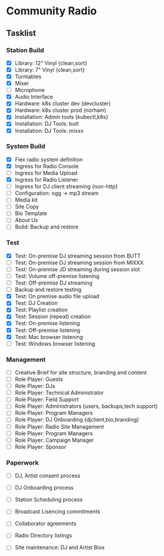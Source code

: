 # Community Radio

## Tasklist

### Station Build 


- [X] Library: 12" Vinyl {clean,sort}
- [X] Library: 7" Vinyl {clean,sort}
- [X] Turntables
- [X] Mixer
- [ ] Microphone
- [X] Audio Interface
- [X] Hardware: k8s cluster dev (devcluster)
- [X] Hardware: k8s cluster prod (norham)
- [X] Installation: Admin tools {kubectl,k8s}
- [X] Installation: DJ Tools: butt
- [X] Installation: DJ Tools: mixxx

### System Build

- [X] Flex radio system definition
- [X] Ingress for Radio Console
- [ ] Ingress for Media Upload
- [X] Ingress for Radio Listener
- [ ] Ingress for DJ client streaming {non-http}
- [ ] Configuration: ogg -> mp3 stream
- [ ] Media kit
- [ ] Site Copy
- [ ] Bio Template
- [ ] About Us
- [ ] Build: Backup and restore

### Test

- [X] Test: On-premise DJ streaming session from BUTT
- [ ] Test: On-premise DJ streaming session from MIXXX
- [ ] Test: On-premise JD streaming during session slot
- [ ] Test: Volume off-premise listening
- [ ] Test: Off-premise DJ streaming
- [ ] Backup and restore testing
- [X] Test: On premise audio file upload
- [X] Test: DJ Creation
- [X] Test: Playlist creation
- [X] Test: Session (repeat) creation
- [X] Test: On-premise listening
- [X] Test: Off-premise listening
- [X] Test: Mac browser listening
- [ ] Test: Windows browser listening

### Management


- [ ] Creative Brief for site structure, branding and content
- [ ] Role Player: Guests
- [ ] Role Player: DJs
- [ ] Role Player: Technical Administrator
- [ ] Role Player: Field Support
- [ ] Role Player: Administrators {users, backups,tech support}
- [ ] Role Player: Program Managers
- [ ] Role Player: DJ Onboarding {djclient,bio,branding}
- [ ] Role Player: Radio Site Management
- [ ] Role Player: Program Managers
- [ ] Role Player: Campaign Manager
- [ ] Role Player: Sponsor

### Paperwork

- [ ] DJ, Artist consent process
- [ ] DJ Onboarding process
- [ ] Station Scheduling process
- [ ] Broadcast Lisencing commitments
- [ ] Collaborator agreements
- [ ] Radio Directory listings
- [ ] Site maintenance: DJ and Artist Bios

